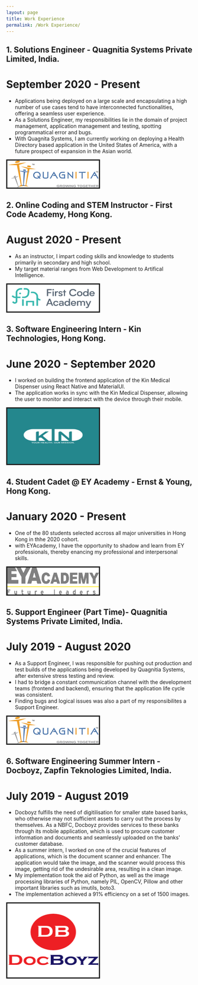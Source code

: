```yaml
---
layout: page
title: Work Experience
permalink: /Work Experience/
---
```

## 1. Solutions Engineer - Quagnitia Systems Private Limited, India.
# September 2020 - Present
 - Applications being deployed on a large scale and encapsulating a high number of use cases tend to have interconnected functionalities, offering a seamless user experience.
 - As a Solutions Engineer, my responsibilities lie in the domain of project management, application management and testing, spotting programmatical error and bugs.
 - With Quagnita Systems, I am currently working on deploying a Health Directory based application in the United States of America, with a future prospect of expansion in the Asian world.
 
<img src = "/assets/images/quag.jpg" border = "3px solid #73AD21">

## 2. Online Coding and STEM Instructor - First Code Academy, Hong Kong.   
# August 2020 - Present  
 - As an instructor, I impart coding skills and knowledge to students  primarily in secondary and high school.
 - My target material ranges from Web Development to Artifical Intelligence.
<img src = "/assets/images/fca.png" width = "248px" height = "73px" border = "3px solid #73AD21">

## 3. Software Engineering Intern - Kin Technologies, Hong Kong.  
# June 2020 - September 2020  
 - I worked on building the frontend application of the Kin Medical Dispenser using React Native and MaterialUI.
 - The application works in sync with the Kin Medical Dispenser, allowing the user to monitor and interact with the device through their mobile.  

<img src = "/assets/images/kin.jpeg" width = "248px" height = "150px" border = "3px solid #73AD21">

## 4. Student Cadet @ EY Academy - Ernst & Young, Hong Kong.  
# January 2020 - Present  
 - One of the 80 students selected accross all major universities in Hong Kong in thhe 2020 cohort.
 - with EYAcademy, I have the opportunity to shadow and learn from EY professionals, thereby enancing my professional and interpersonal skills.  

<img src = "/assets/images/ey.png" width = "248px" height = "73px" border = "3px solid #73AD21">

## 5. Support Engineer (Part Time)- Quagnitia Systems Private Limited, India.  
# July 2019 - August 2020  
 - As a Support Engineer, I was responsible for pushing out production and test builds of the applications being developed by Quagnitia Systems, after extensive stress testing and review.
 - I had to bridge a constant communication channel with the development teams  (frontend and backend), ensuring that the application life cycle was consistent.
 - Finding bugs and logical issues was also a part of my responsibilites a Support Engineer.
<img src = "/assets/images/quag.jpg" width = "248px" height = "73px" border = "3px solid #73AD21">

## 6. Software Engineering Summer Intern - Docboyz, Zapfin Teknologies Limited, India.  
# July 2019 - August 2019  
 - Docboyz fulfills the need of digitilisation for smaller state based banks, who otherwise may not sufficient assets to carry out the process by themselves. As a NBFC, Docboyz provides services to these banks through its mobile application, which is used to procure customer information and documents and seamlessly uploaded on the banks' customer database.
 - As a summer intern, I worked on one of the crucial features of applications, which is the document scanner and enhancer. The application would take the image, and the scanner would process this image, getting rid of the undesirable area, resulting in a clean image.
 - My implementation took the aid of Python, as well as the image processing libraries of Python, namely PIL, OpenCV, Pillow and other important libraries such as imutils, boto3.
 - The implementation achieved a 91% efficiency on a set of 1500 images. 
<img src = "/assets/images/db.png" width = "248px" height = "200px" border = "3px solid #73AD21">